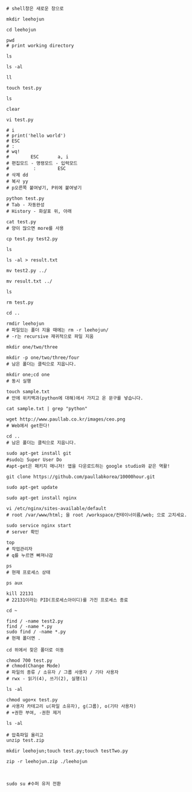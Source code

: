     # shell창은 새로운 창으로

    mkdir leehojun

    cd leehojun

    pwd
    # print working directory

    ls

    ls -al

    ll

    touch test.py

    ls

    clear

    vi test.py

    # i
    # print('hello world')
    # ESC
    # :
    # wq!
    #        ESC       a, i
    # 편집모드 - 명령모드 - 입력모드
    #         :        ESC
    # 삭제 dd
    # 복사 yy
    # p오른쪽 붙여넣기, P위에 붙여넣기

    python test.py
    # Tab - 자동완성
    # History - 화살표 위, 아래

    cat test.py
    # 양이 많으면 more를 사용

    cp test.py test2.py

    ls

    ls -al > result.txt

    mv test2.py ../

    mv result.txt ../

    ls

    rm test.py

    cd ..

    rmdir leehojun
    # 파일있는 폴더 지울 때에는 rm -r leehojun/
    # -r는 recursive 재귀적으로 파일 지움

    mkdir one/two/three

    mkdir -p one/two/three/four
    # 남은 폴더는 클릭으로 지웁니다.

    mkdir one;cd one
    # 동시 실행

    touch sample.txt
    # 안에 위키백과(python에 대해)에서 가지고 온 문구를 넣습니다.

    cat sample.txt | grep "python"

    wget http://www.paullab.co.kr/images/ceo.png
    # Web에서 get한다!

    cd ..
    # 남은 폴더는 클릭으로 지웁니다.

    sudo apt-get install git
    #sudo는 Super User Do
    #apt-get은 패키지 매니저! 앱을 다운로드하는 google studio와 같은 역활!

    git clone https://github.com/paullabkorea/10000hour.git

    sudo apt-get update

    sudo apt-get install nginx

    vi /etc/nginx/sites-available/default
    # root /var/www/html; 을 root /workspace/컨테이너이름/web; 으로 고치세요.

    sudo service nginx start
    # server 확인

    top
    # 작업관리자
    # q를 누르면 빠져나감

    ps
    # 현재 프로세스 상태

    ps aux

    kill 22131
    # 22131이라는 PID(프로세스아이디)를 가진 프로세스 종료

    cd ~

    find / -name test2.py
    find / -name *.py
    sudo find / -name *.py
    # 현재 폴더면 .

    cd 위에서 찾은 폴더로 이동

    chmod 700 test.py
    # chmod(Change Mode)
    # 파일의 종류 / 소유자 / 그룹 사용자 / 기타 사용자
    # rwx - 읽기(4), 쓰기(2), 실행(1)

    ls -al

    chmod ugo+x test.py
    # 사용자 카테고리 u(파일 소유자), g(그룹), o(기타 사용자)
    # +권한 부여, -권한 제거

    ls -al

    # 압축파일 올리고
    unzip test.zip

    mkdir leehojun;touch test.py;touch testTwo.py

    zip -r leehojun.zip ./leehojun



    sudo su #수퍼 유저 전환
